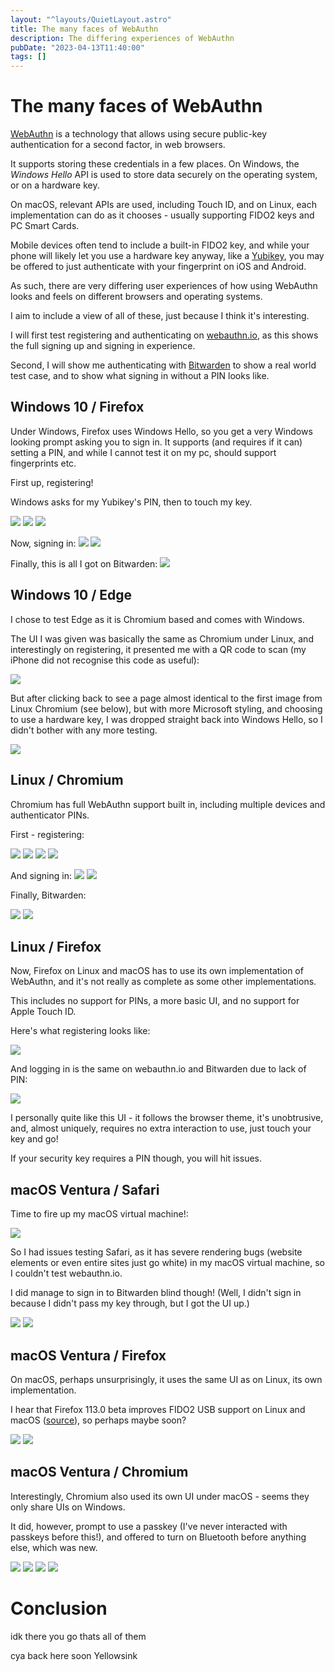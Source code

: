 ```yaml
---
layout: "^layouts/QuietLayout.astro"
title: The many faces of WebAuthn
description: The differing experiences of WebAuthn
pubDate: "2023-04-13T11:40:00"
tags: []
---
```


# The many faces of WebAuthn

[WebAuthn](https://developer.mozilla.org/en-US/docs/Web/API/Web_Authentication_API)
is a technology that allows using secure public-key authentication for a second factor, in web browsers.

It supports storing these credentials in a few places.
On Windows, the *Windows Hello* API is used to store data securely on the operating system, or on a hardware key.

On macOS, relevant APIs are used, including Touch ID,
and on Linux, each implementation can do as it chooses - usually supporting FIDO2
keys and PC Smart Cards.

Mobile devices often tend to include a built-in FIDO2 key, and while your phone will likely let you use a hardware
key anyway, like a [Yubikey](https://www.yubico.com/),
you may be offered to just authenticate with your fingerprint on iOS and Android.

As such, there are very differing user experiences of how using WebAuthn looks and feels on different browsers
and operating systems.

I aim to include a view of all of these, just because I think it's interesting.

I will first test registering and authenticating on [webauthn.io](https://webauthn.io),
as this shows the full signing up and signing in experience.

Second, I will show me authenticating with [Bitwarden](https://bitwarden.com) to show a real world test case,
and to show what signing in without a PIN looks like.

## Windows 10 / Firefox

Under Windows, Firefox uses Windows Hello, so you get a very Windows looking prompt asking you to sign in.
It supports (and requires if it can) setting a PIN,
and while I cannot test it on my pc, should support fingerprints etc.

First up, registering!

Windows asks for my Yubikey's PIN, then to touch my key.

![](/sink/quiet_webauthn/win_setup.png)
![](/sink/quiet_webauthn/win_pin.png)
![](/sink/quiet_webauthn/win_touch.png)

Now, signing in:
![](/sink/quiet_webauthn/win_pin_signin.png)
![](/sink/quiet_webauthn/win_touch_signin.png)

Finally, this is all I got on Bitwarden:
![](/sink/quiet_webauthn/win_signin.png)

## Windows 10 / Edge

I chose to test Edge as it is Chromium based and comes with Windows.

The UI I was given was basically the same as Chromium under Linux, and interestingly on registering,
it presented me with a QR code to scan (my iPhone did not recognise this code as useful):

![](/sink/quiet_webauthn/edge_1.png)

But after clicking back to see a page almost identical to the first image from Linux Chromium (see below),
but with more Microsoft styling, and choosing to use a hardware key,
I was dropped straight back into Windows Hello, so I didn't bother with any more testing.

![](/sink/quiet_webauthn/edge_2.png)

## Linux / Chromium

Chromium has full WebAuthn support built in, including multiple devices and authenticator PINs.

First - registering:

![](/sink/quiet_webauthn/chr_register_1.png)
![](/sink/quiet_webauthn/chr_register_2.png)
![](/sink/quiet_webauthn/chr_register_3.png)
![](/sink/quiet_webauthn/chr_register_4.png)

And signing in:
![](/sink/quiet_webauthn/chr_signin_1.png)
![](/sink/quiet_webauthn/chr_signin_2.png)

Finally, Bitwarden:

![](/sink/quiet_webauthn/chr_signin_bw_1.png)
![](/sink/quiet_webauthn/chr_signin_bw_2.png)

## Linux / Firefox

Now, Firefox on Linux and macOS has to use its own implementation of WebAuthn, and it's not really as complete as
some other implementations.

This includes no support for PINs, a more basic UI, and no support for Apple Touch ID.

Here's what registering looks like:

![](/sink/quiet_webauthn/ff_register.png)

And logging in is the same on webauthn.io and Bitwarden due to lack of PIN:

![](/sink/quiet_webauthn/ff_signin.png)

I personally quite like this UI - it follows the browser theme, it's unobtrusive, and, almost uniquely,
requires no extra interaction to use, just touch your key and go!

If your security key requires a PIN though, you will hit issues.

## macOS Ventura / Safari

Time to fire up my macOS virtual machine!:

![](/sink/quiet_webauthn/problem.png)

So I had issues testing Safari, as it has severe rendering bugs (website elements or even entire sites just go white)
in my macOS virtual machine,
so I couldn't test webauthn.io.

I did manage to sign in to Bitwarden blind though!
(Well, I didn't sign in because I didn't pass my key through, but I got the UI up.)

![](/sink/quiet_webauthn/safari_1.png)
![](/sink/quiet_webauthn/safari_2.png)

## macOS Ventura / Firefox

On macOS, perhaps unsurprisingly, it uses the same UI as on Linux, its own implementation.

I hear that Firefox 113.0 beta improves FIDO2 USB support on Linux and macOS
([source](https://www.phoronix.com/news/Firefox-113-Beta)), so perhaps maybe soon?

![](/sink/quiet_webauthn/mac_ff_register.png)
![](/sink/quiet_webauthn/mac_ff_signin.png)

## macOS Ventura / Chromium

Interestingly, Chromium also used its own UI under macOS - seems they only share UIs on Windows.

It did, however, prompt to use a passkey (I've never interacted with passkeys before this!),
and offered to turn on Bluetooth before anything else, which was new.

![](/sink/quiet_webauthn/mac_chrome_passkey_prompt.png)
![](/sink/quiet_webauthn/mac_chrome_2_bluetooth.png)
![](/sink/quiet_webauthn/mac_chrome_3.png)
![](/sink/quiet_webauthn/mac_chrome_4_signin.png)

# Conclusion
idk there you go thats all of them

cya back here soon
Yellowsink
